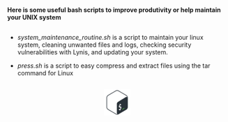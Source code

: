 #### Here is some useful bash scripts to improve produtivity or help maintain your UNIX system
##
- *system_maintenance_routine.sh* is a script to maintain your linux system, cleaning unwanted files and logs, checking security vulnerabilities with Lynis, and updating your system.

- *press.sh* is a script to easy compress and extract files using the tar command for Linux
##
<div align="center" style="display: inline_block">
  <img align="center" alt="Shell-Script" height="60" width="60" src="https://raw.githubusercontent.com/devicons/devicon/master/icons/bash/bash-original.svg">‎ 
</div>


